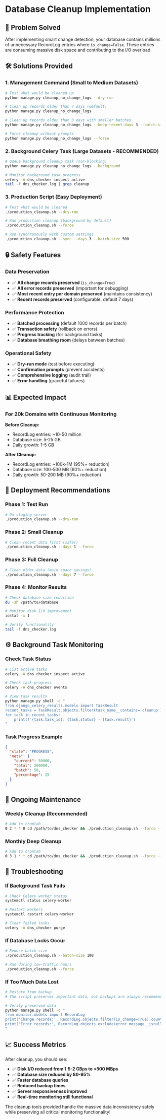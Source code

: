 # Database Cleanup Implementation

## 🎯 **Problem Solved**

After implementing smart change detection, your database contains millions of unnecessary RecordLog entries where `is_change=False`. These entries are consuming massive disk space and contributing to the I/O overload.

## 🛠️ **Solutions Provided**

### **1. Management Command (Small to Medium Datasets)**
```bash
# Test what would be cleaned up
python manage.py cleanup_no_change_logs --dry-run

# Clean up records older than 7 days (default)
python manage.py cleanup_no_change_logs

# Clean up records older than 3 days with smaller batches
python manage.py cleanup_no_change_logs --keep-recent-days 3 --batch-size 500

# Force cleanup without prompts
python manage.py cleanup_no_change_logs --force
```

### **2. Background Celery Task (Large Datasets - RECOMMENDED)**
```bash
# Queue background cleanup task (non-blocking)
python manage.py cleanup_no_change_logs --background

# Monitor background task progress
celery -A dns_checker inspect active
tail -f dns_checker.log | grep cleanup
```

### **3. Production Script (Easy Deployment)**
```bash
# Test what would be cleaned
./production_cleanup.sh --dry-run

# Run production cleanup (background by default)
./production_cleanup.sh --force

# Run synchronously with custom settings
./production_cleanup.sh --sync --days 3 --batch-size 500
```

## 🔒 **Safety Features**

### **Data Preservation**
- ✅ **All change records preserved** (`is_change=True`)
- ✅ **All error records preserved** (important for debugging)
- ✅ **Most recent entry per domain preserved** (maintains consistency)
- ✅ **Recent records preserved** (configurable, default 7 days)

### **Performance Protection**
- ✅ **Batched processing** (default 1000 records per batch)
- ✅ **Transaction safety** (rollback on errors)
- ✅ **Progress tracking** (for background tasks)
- ✅ **Database breathing room** (delays between batches)

### **Operational Safety**
- ✅ **Dry-run mode** (test before executing)
- ✅ **Confirmation prompts** (prevent accidents)
- ✅ **Comprehensive logging** (audit trail)
- ✅ **Error handling** (graceful failures)

## 📊 **Expected Impact**

### **For 20k Domains with Continuous Monitoring**

**Before Cleanup:**
- RecordLog entries: ~10-50 million
- Database size: 5-25 GB
- Daily growth: 1-5 GB

**After Cleanup:**
- RecordLog entries: ~100k-1M (95%+ reduction)
- Database size: 100-500 MB (90%+ reduction)
- Daily growth: 50-200 MB (90%+ reduction)

## 🚀 **Deployment Recommendations**

### **Phase 1: Test Run**
```bash
# On staging server
./production_cleanup.sh --dry-run
```

### **Phase 2: Small Cleanup**
```bash
# Clean recent data first (safer)
./production_cleanup.sh --days 1 --force
```

### **Phase 3: Full Cleanup**
```bash
# Clean older data (main space savings)
./production_cleanup.sh --days 7 --force
```

### **Phase 4: Monitor Results**
```bash
# Check database size reduction
du -sh /path/to/database

# Monitor disk I/O improvement
iostat -x 1

# Verify functionality
tail -f dns_checker.log
```

## ⚙️ **Background Task Monitoring**

### **Check Task Status**
```bash
# List active tasks
celery -A dns_checker inspect active

# Check task progress
celery -A dns_checker events

# View task results
python manage.py shell -c "
from django_celery_results.models import TaskResult
recent_tasks = TaskResult.objects.filter(task_name__contains='cleanup').order_by('-date_created')[:5]
for task in recent_tasks:
    print(f'{task.task_id}: {task.status} - {task.result}')
"
```

### **Task Progress Example**
```json
{
  "state": "PROGRESS",
  "meta": {
    "current": 50000,
    "total": 200000,
    "batch": 50,
    "percentage": 25
  }
}
```

## 🔄 **Ongoing Maintenance**

### **Weekly Cleanup (Recommended)**
```bash
# Add to crontab
0 2 * * 0 cd /path/to/dns_checker && ./production_cleanup.sh --force --days 7
```

### **Monthly Deep Cleanup**
```bash
# Add to crontab
0 3 1 * * cd /path/to/dns_checker && ./production_cleanup.sh --force --days 30
```

## 🚨 **Troubleshooting**

### **If Background Task Fails**
```bash
# Check Celery worker status
systemctl status celery-worker

# Restart workers
systemctl restart celery-worker

# Clear failed tasks
celery -A dns_checker purge
```

### **If Database Locks Occur**
```bash
# Reduce batch size
./production_cleanup.sh --batch-size 100

# Run during low-traffic hours
./production_cleanup.sh --force
```

### **If Too Much Data Lost**
```bash
# Restore from backup
# The script preserves important data, but backups are always recommended

# Verify preserved data
python manage.py shell -c "
from monitor.models import RecordLog
print('Change records:', RecordLog.objects.filter(is_change=True).count())
print('Error records:', RecordLog.objects.exclude(error_message__isnull=True).count())
"
```

## 📈 **Success Metrics**

After cleanup, you should see:
- ✅ **Disk I/O reduced from 1.5-2 GBps to <500 MBps**
- ✅ **Database size reduced by 80-95%**
- ✅ **Faster database queries**
- ✅ **Reduced backup times**
- ✅ **Server responsiveness improved**
- ✅ **Real-time monitoring still functional**

The cleanup tools provided handle the massive data inconsistency safely while preserving all critical monitoring functionality!
